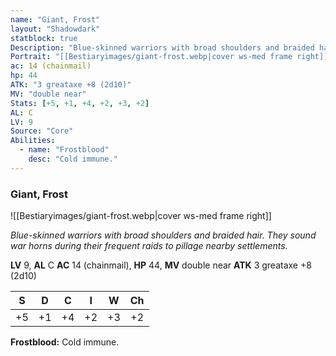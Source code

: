 ```yaml
---
name: "Giant, Frost"
layout: "Shadowdark"
statblock: true
Description: "Blue-skinned warriors with broad shoulders and braided hair. They sound war horns during their frequent raids to pillage nearby settlements."
Portrait: "[[Bestiaryimages/giant-frost.webp|cover ws-med frame right]]"
ac: 14 (chainmail)
hp: 44
ATK: "3 greataxe +8 (2d10)"
MV: "double near"
Stats: [+5, +1, +4, +2, +3, +2]
AL: C
LV: 9
Source: "Core"
Abilities:
  - name: "Frostblood"
    desc: "Cold immune."
---
```


### Giant, Frost

![[Bestiaryimages/giant-frost.webp|cover ws-med frame right]]

_Blue-skinned warriors with broad shoulders and braided hair. They sound war horns during their frequent raids to pillage nearby settlements._

**LV** 9, **AL** C
**AC** 14 (chainmail), **HP** 44, **MV** double near
**ATK** 3 greataxe +8 (2d10)

|  S  |  D  |  C  |  I  |  W  |  Ch  |
|:---:|:---:|:---:|:---:|:---:|:----:|
| +5 | +1 | +4 | +2 | +3 | +2 |

**Frostblood:** Cold immune.

